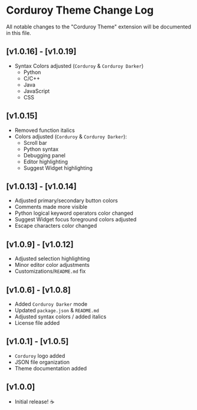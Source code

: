 # Corduroy Theme Change Log

All notable changes to the "Corduroy Theme" extension will be documented in this file.

## [v1.0.16] - [v1.0.19]
- Syntax Colors adjusted (`Corduroy` & `Corduroy Darker`)
    - Python
    - C/C++
    - Java
    - JavaScript
    - CSS

## [v1.0.15]
- Removed function italics
- Colors adjusted (`Corduroy` & `Corduroy Darker`):
    - Scroll bar
    - Python syntax
    - Debugging panel
    - Editor highlighting
    - Suggest Widget highlighting

## [v1.0.13] - [v1.0.14]
- Adjusted primary/secondary button colors
- Comments made more visible
- Python logical keyword operators color changed
- Suggest Widget focus foreground colors adjusted
- Escape characters color changed

## [v1.0.9] - [v1.0.12]
- Adjusted selection highlighting
- Minor editor color adjustments
- Customizations/`README.md` fix

## [v1.0.6] - [v1.0.8]

- Added `Corduroy Darker` mode
- Updated `package.json` & `README.md`
- Adjusted syntax colors / added italics
- License file added

## [v1.0.1] - [v1.0.5]

- `Corduroy` logo added
- JSON file organization
- Theme documentation added

## [v1.0.0]

- Initial release! ☕️
